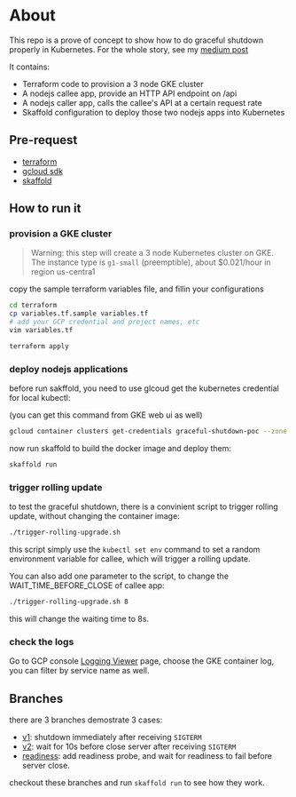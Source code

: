 # About

This repo is a prove of concept to show how to do graceful shutdown properly in Kubernetes. For the whole story, see my [medium post](https://blog.laputa.io/graceful-shutdown-in-kubernetes-85f1c8d586da)

It contains:
- Terraform code to provision a 3 node GKE cluster
- A nodejs callee app, provide an HTTP API endpoint on /api
- A nodejs caller app, calls the callee's API at a certain request rate
- Skaffold configuration to deploy those two nodejs apps into Kubernetes

## Pre-request

- [terraform](https://learn.hashicorp.com/terraform/getting-started/install.html)
- [gcloud sdk](https://cloud.google.com/sdk/install)
- [skaffold](https://skaffold.dev/docs/getting-started/)

## How to run it

### provision a GKE cluster

> Warning: this step will create a 3 node Kubernetes cluster on GKE. The instance type is `g1-small` (preemptible), about $0.021/hour in region us-centra1

copy the sample terraform variables file, and fillin your configurations

```bash
cd terraform
cp variables.tf.sample variables.tf
# add your GCP credential and project names, etc
vim variables.tf

terraform apply
```

### deploy nodejs applications

before run sakffold, you need to use glcoud get the kubernetes credential for local kubectl:

(you can get this command from GKE web ui as well)

```bash
gcloud container clusters get-credentials graceful-shutdown-poc --zone <ZONE> --project <GCP_PROJECT>
```

now run skaffold to build the docker image and deploy them:
```bash
skaffold run
```

### trigger rolling update

to test the graceful shutdown, there is a convinient script to trigger rolling update, without changing the container image:

```bash
./trigger-rolling-upgrade.sh
```

this script simply use the `kubectl set env` command to set a random environment variable for callee, which will trigger a rolling update.

You can also add one parameter to the script, to change the WAIT_TIME_BEFORE_CLOSE of callee app:

```bash
./trigger-rolling-upgrade.sh 8
```

this will change the waiting time to 8s.

### check the logs

Go to GCP console [Logging Viewer](https://console.cloud.google.com/logs/viewer) page, choose the GKE container log, you can filter by service name as well.

## Branches

there are 3 branches demostrate 3 cases:

- [v1](https://github.com/justlaputa/kubernetes-graceful-shutdown-poc/tree/v1): shutdown immediately after receiving `SIGTERM`
- [v2](https://github.com/justlaputa/kubernetes-graceful-shutdown-poc/tree/v2): wait for 10s before close server after receiving `SIGTERM`
- [readiness](https://github.com/justlaputa/kubernetes-graceful-shutdown-poc/tree/readiness): add readiness probe, and wait for readiness to fail before server close.

checkout these branches and run `skaffold run` to see how they work.